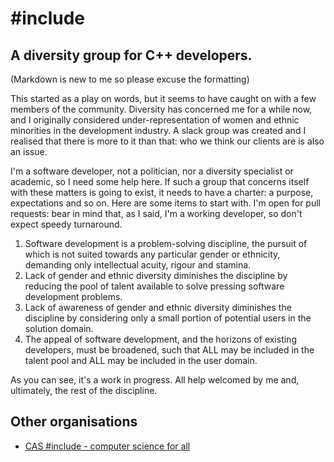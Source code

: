 # #include
## A diversity group for C++ developers.
(Markdown is new to me so please excuse the formatting)

This started as a play on words, but it seems to have caught on with a few members of the community. Diversity has concerned me for a while now, and I originally considered under-representation of women and ethnic minorities in the development industry. A slack group was created and I realised that there is more to it than that: who we think our clients are is also an issue.

I'm a software developer, not a politician, nor a diversity specialist or academic, so I need some help here. If such a group that concerns itself with these matters is going to exist, it needs to have a charter: a purpose, expectations and so on. Here are some items to start with. I'm open for pull requests: bear in mind that, as I said, I'm a working developer, so don't expect speedy turnaround.
1. Software development is a problem-solving discipline, the pursuit of which is not suited towards any particular gender or ethnicity, demanding only intellectual acuity, rigour and stamina.
2. Lack of gender and ethnic diversity diminishes the discipline by reducing the pool of talent available to solve pressing software development problems.
3. Lack of awareness of gender and ethnic diversity diminishes the discipline by considering only a small portion of potential users in the solution domain.
4. The appeal of software development, and the horizons of existing developers, must be broadened, such that ALL may be included in the talent pool and ALL may be included in the user domain.

As you can see, it's a work in progress. All help welcomed by me and, ultimately, the rest of the discipline.

## Other organisations

* [CAS #include - computer science for all](http://www.computingatschool.org.uk/custom_pages/270-cas-include)


      
